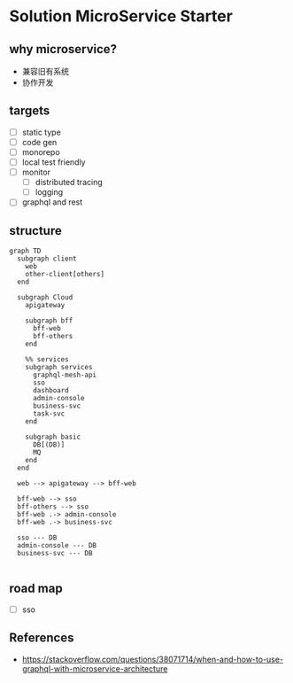 # Solution MicroService Starter

## why microservice?

- 兼容旧有系统
- 协作开发

## targets

- [ ] static type
- [ ] code gen
- [ ] monorepo
- [ ] local test friendly
- [ ] monitor
  - [ ] distributed tracing
  - [ ] logging
- [ ] graphql and rest

## structure

```mermaid
graph TD
  subgraph client
    web
    other-client[others]
  end

  subgraph Cloud
    apigateway

    subgraph bff
      bff-web
      bff-others
    end

    %% services
    subgraph services
      graphql-mesh-api
      sso
      dashboard
      admin-console
      business-svc
      task-svc
    end

    subgraph basic
      DB[(DB)]
      MQ
    end
  end

  web --> apigateway --> bff-web

  bff-web --> sso
  bff-others --> sso
  bff-web .-> admin-console
  bff-web .-> business-svc

  sso --- DB
  admin-console --- DB
  business-svc --- DB
 

```

## road map

- [ ] sso

## References

- <https://stackoverflow.com/questions/38071714/when-and-how-to-use-graphql-with-microservice-architecture>
